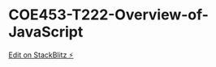 # COE453-T222-Overview-of-JavaScript

[Edit on StackBlitz ⚡️](https://stackblitz.com/edit/node-jmwmme)